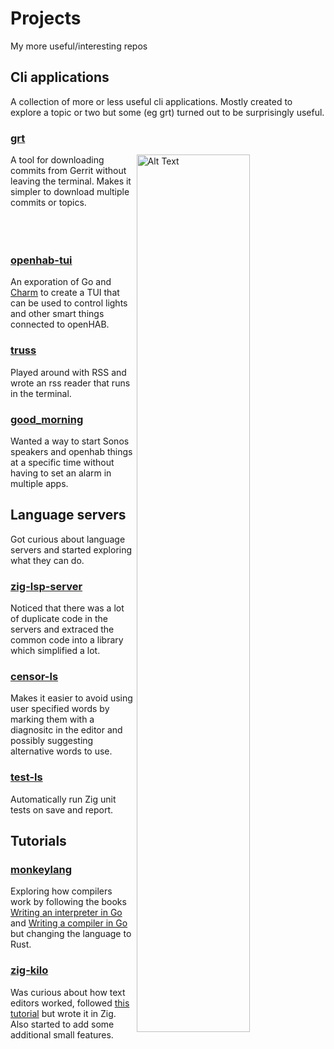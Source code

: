 # Projects
My more useful/interesting repos

## Cli applications
A collection of more or less useful cli applications. Mostly created to explore a topic or two but some (eg grt) turned out to be surprisingly useful.
### [grt](https://github.com/mkindberg/grt)
<img src="https://github.com/MKindberg/grt/assets/6180175/b3545488-0092-401b-985d-1b5e888d1243" alt="Alt Text" width="60%" align=right />
A tool for downloading commits from Gerrit without leaving the terminal. Makes it simpler to download multiple commits or topics.
</br></br></br></br>

### [openhab-tui](https://github.com/mkindberg/openhab-tui)
 An exporation of Go and [Charm](https://charm.sh/) to create a TUI that can be used to control lights and other smart things connected to openHAB.

### [truss](https://github.com/mkindberg/truss)
Played around with RSS and wrote an rss reader that runs in the terminal.

### [good_morning](https://github.com/mkindberg/good_morning)
Wanted a way to start Sonos speakers and openhab things at a specific time without having to set an alarm in multiple apps.

## Language servers
Got curious about language servers and started exploring what they can do.

### [zig-lsp-server](https://github.com/mkindberg/zig-lsp-server)
Noticed that there was a lot of duplicate code in the servers and extraced the common code into a library which simplified a lot.

### [censor-ls](https://github.com/mkindberg/censor-ls)
Makes it easier to avoid using user specified words by marking them with a diagnositc in the editor and possibly suggesting alternative words to use.

### [test-ls](https://github.com/mkindberg/test-ls)
Automatically run Zig unit tests on save and report.

## Tutorials
### [monkeylang](https://github.com/mkindberg/monkeylang)
Exploring how compilers work by following the books [Writing an interpreter in Go](https://interpreterbook.com/) and [Writing a compiler in Go](https://compilerbook.com/) but changing the language to Rust.

### [zig-kilo](https://github.com/mkindberg/zig-kilo)
Was curious about how text editors worked, followed [this tutorial](https://viewsourcecode.org/snaptoken/kilo/) but wrote it in Zig. Also started to add some additional small features.



